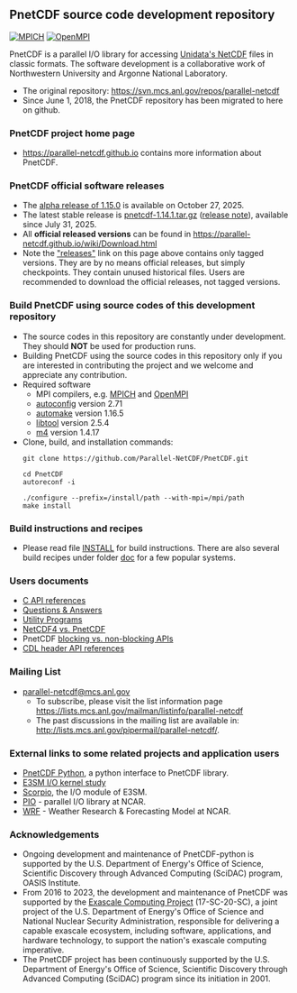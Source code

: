 ## PnetCDF source code development repository
[![MPICH](https://github.com/Parallel-NetCDF/PnetCDF/actions/workflows/ubuntu_mpich.yml/badge.svg)](https://github.com/Parallel-NetCDF/PnetCDF/actions/workflows/ubuntu_mpich.yml)
[![OpenMPI](https://github.com/Parallel-NetCDF/PnetCDF/actions/workflows/ubuntu_openmpi.yml/badge.svg)](https://github.com/Parallel-NetCDF/PnetCDF/actions/workflows/ubuntu_openmpi.yml)


PnetCDF is a parallel I/O library for accessing
[Unidata's NetCDF](http://www.unidata.ucar.edu/software/netcdf) files in
classic formats. The software development is a collaborative work of
Northwestern University and Argonne National Laboratory.

* The original repository: https://svn.mcs.anl.gov/repos/parallel-netcdf
* Since June 1, 2018, the PnetCDF repository has been migrated to
  here on github.

### PnetCDF project home page
* https://parallel-netcdf.github.io
  contains more information about PnetCDF.

### PnetCDF official software releases
* The [alpha release of 1.15.0](https://parallel-netcdf.github.io/Release/pnetcdf-1.15.0-alpha.tar.gz) is available on October 27, 2025.
* The latest stable release is
  [pnetcdf-1.14.1.tar.gz](https://parallel-netcdf.github.io/Release/pnetcdf-1.14.1.tar.gz)
  ([release note](https://github.com/Parallel-NetCDF/Parallel-NetCDF.github.io/blob/master/Release_notes/1.14.1.md)),
  available since July 31, 2025.
* All **official released versions** can be found in
  https://parallel-netcdf.github.io/wiki/Download.html
* Note the ["releases"](https://github.com/Parallel-NetCDF/PnetCDF/releases)
  link on this page above contains only tagged versions. They are by no means
  official releases, but simply checkpoints. They contain unused historical
  files. Users are recommended to download the official releases, not tagged
  versions.

### Build PnetCDF using source codes of this development repository
* The source codes in this repository are constantly under development. They
  should **NOT** be used for production runs.
* Building PnetCDF using the source codes in this repository only if you are
  interested in contributing the project and we welcome and appreciate any
  contribution.
* Required software
  + MPI compilers, e.g. [MPICH](https://www.mpich.org) and
    [OpenMPI](https://www.open-mpi.org)
  + [autoconfig](https://www.gnu.org/software/autoconf) version 2.71
  + [automake](https://www.gnu.org/software/automake) version 1.16.5
  + [libtool](https://www.gnu.org/software/libtool) version 2.5.4
  + [m4](https://www.gnu.org/software/m4) version 1.4.17
* Clone, build, and installation commands:
  ```console
  git clone https://github.com/Parallel-NetCDF/PnetCDF.git

  cd PnetCDF
  autoreconf -i

  ./configure --prefix=/install/path --with-mpi=/mpi/path
  make install
  ```

### Build instructions and recipes
* Please read file [INSTALL](./INSTALL) for build instructions. There are also
  several build recipes under folder [doc](./doc#readme) for a few popular
  systems.

### Users documents
* [C API references](https://parallel-netcdf.github.io/doc/c-reference/pnetcdf-c/index.html)
* [Questions & Answers](https://parallel-netcdf.github.io/doc/faq.html)
* [Utility Programs](./src/utils#readme)
* [NetCDF4 vs. PnetCDF](./doc/netcdf4_vs_pnetcdf.md)
* PnetCDF [blocking vs. non-blocking APIs](./doc/blocking_vs_nonblocking.md)
* [CDL header API references](./doc/cdl_api_guide.md)

### Mailing List
* parallel-netcdf@mcs.anl.gov
  + To subscribe, please visit the list information page
    https://lists.mcs.anl.gov/mailman/listinfo/parallel-netcdf
  + The past discussions in the mailing list are available in:
    http://lists.mcs.anl.gov/pipermail/parallel-netcdf/.

### External links to some related projects and application users
* [PnetCDF Python](https://github.com/Parallel-NetCDF/PnetCDF-Python),
  a python interface to PnetCDF library.
* [E3SM I/O kernel study](https://github.com/Parallel-NetCDF/E3SM-IO)
* [Scorpio](https://github.com/E3SM-Project/scorpio), the I/O module of E3SM.
* [PIO](https://github.com/NCAR/ParallelIO) - parallel I/O library at NCAR.
* [WRF](https://github.com/wrf-model/WRF/tree/master/external/io_pnetcdf) -
  Weather Research & Forecasting Model at NCAR.


### Acknowledgements
* Ongoing development and maintenance of PnetCDF-python is supported by the
  U.S. Department of Energy's Office of Science, Scientific Discovery through
  Advanced Computing (SciDAC) program, OASIS Institute.
* From 2016 to 2023, the development and maintenance of PnetCDF was supported
  by the [Exascale Computing Project](https://www.exascaleproject.org)
  (17-SC-20-SC), a joint project of the U.S. Department of Energy's Office of
  Science and National Nuclear Security Administration, responsible for
  delivering a capable exascale ecosystem, including software, applications,
  and hardware technology, to support the nation's exascale computing
  imperative.
* The PnetCDF project has been continuously supported by the U.S. Department of
  Energy's Office of Science, Scientific Discovery through Advanced Computing
  (SciDAC) program since its initiation in 2001.


